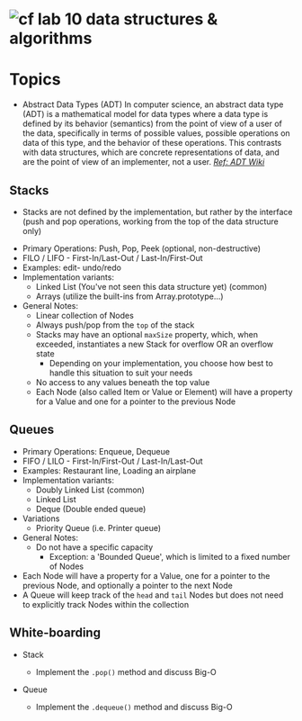 ![cf](https://i.imgur.com/7v5ASc8.png) lab 10 data structures & algorithms
====

# Topics

* Abstract Data Types (ADT)
In computer science, an abstract data type (ADT) is a mathematical model for data types where a data type is defined by its behavior (semantics) from the point of view of a user of the data, specifically in terms of possible values, possible operations on data of this type, and the behavior of these operations. This contrasts with data structures, which are concrete representations of data, and are the point of view of an implementer, not a user. *[Ref: ADT Wiki](https://en.wikipedia.org/wiki/Abstract_data_type)*

## Stacks
  - Stacks are not defined by the implementation, but rather by the interface (push and pop operations, working from the top of the data structure only)
  * Primary Operations: Push, Pop, Peek (optional, non-destructive)
  * FILO / LIFO - First-In/Last-Out / Last-In/First-Out
  * Examples: edit- undo/redo
  * Implementation variants:
    * Linked List (You've not seen this data structure yet) (common)
    * Arrays (utilize the built-ins from Array.prototype...)
  * General Notes:
    * Linear collection of Nodes
    * Always push/pop from the `top` of the stack
    * Stacks may have an optional `maxSize` property, which, when exceeded, instantiates a new Stack for overflow OR an overflow state  
      * Depending on your implementation, you choose how best to handle this situation to suit your needs
    * No access to any values beneath the top value
    * Each Node (also called Item or Value or Element) will have a property for a Value and one for a pointer to the previous Node

## Queues
  * Primary Operations: Enqueue, Dequeue
  * FIFO / LILO - First-In/First-Out / Last-In/Last-Out
  * Examples: Restaurant line, Loading an airplane
  * Implementation variants:
    * Doubly Linked List (common)
    * Linked List
    * Deque (Double ended queue)
  * Variations
    * Priority Queue (i.e. Printer queue)
  * General Notes:
    * Do not have a specific capacity
      * Exception: a 'Bounded Queue', which is limited to a fixed number of Nodes
  * Each Node will have a property for a Value, one for a pointer to the previous Node, and optionally a pointer to the next Node
  * A Queue will keep track of the `head` and `tail` Nodes but does not need to explicitly track Nodes within the collection

## White-boarding
  * Stack
    * Implement the `.pop()` method and discuss Big-O

  * Queue
    * Implement the `.dequeue()` method and discuss Big-O
